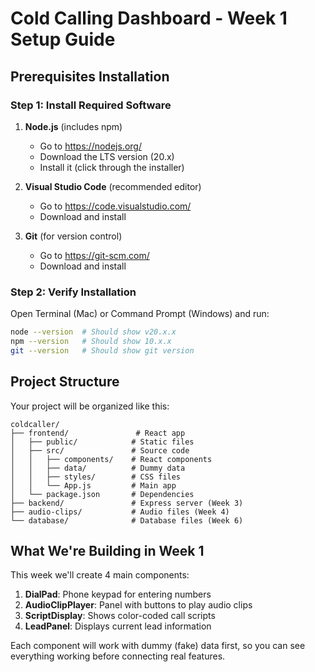 # Cold Calling Dashboard - Week 1 Setup Guide

## Prerequisites Installation

### Step 1: Install Required Software

1. **Node.js** (includes npm)
   - Go to https://nodejs.org/
   - Download the LTS version (20.x)
   - Install it (click through the installer)

2. **Visual Studio Code** (recommended editor)
   - Go to https://code.visualstudio.com/
   - Download and install

3. **Git** (for version control)
   - Go to https://git-scm.com/
   - Download and install

### Step 2: Verify Installation

Open Terminal (Mac) or Command Prompt (Windows) and run:
```bash
node --version  # Should show v20.x.x
npm --version   # Should show 10.x.x
git --version   # Should show git version
```

## Project Structure

Your project will be organized like this:

```
coldcaller/
├── frontend/               # React app
│   ├── public/            # Static files
│   ├── src/               # Source code
│   │   ├── components/    # React components
│   │   ├── data/          # Dummy data
│   │   ├── styles/        # CSS files
│   │   └── App.js         # Main app
│   └── package.json       # Dependencies
├── backend/               # Express server (Week 3)
├── audio-clips/           # Audio files (Week 4)
└── database/              # Database files (Week 6)
```

## What We're Building in Week 1

This week we'll create 4 main components:

1. **DialPad**: Phone keypad for entering numbers
2. **AudioClipPlayer**: Panel with buttons to play audio clips
3. **ScriptDisplay**: Shows color-coded call scripts
4. **LeadPanel**: Displays current lead information

Each component will work with dummy (fake) data first, so you can see everything working before connecting real features.